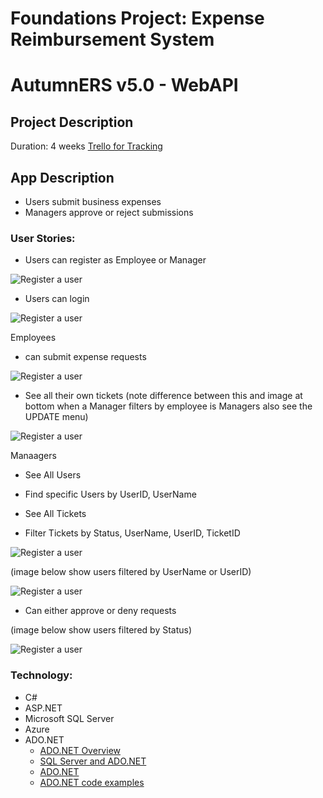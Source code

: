 # Foundations Project: Expense Reimbursement System
# AutumnERS v5.0 - WebAPI

## Project Description 
Duration: 4 weeks
[Trello for Tracking](https://trello.com/b/qsPNwUwC/juniper-net-foundations-project)

## App Description
- Users submit business expenses
- Managers approve or reject submissions

### User Stories:
- Users can register as Employee or Manager

![Register a user](imgs/Register.jpg)
- Users can login

![Register a user](imgs/LogIn.jpg)

Employees 
- can submit expense requests

![Register a user](imgs/Main-Employee.jpg)
- See all their own tickets (note difference between this and image at bottom when a Manager filters by employee is Managers also see the UPDATE menu)

![Register a user](imgs/All-MY-Tickets.jpg)

Manaagers
- See All Users
- Find specific Users by UserID, UserName
- See All Tickets

- Filter Tickets by Status, UserName, UserID, TicketID 

![Register a user](imgs/FILTER-Tickets.jpg)

(image below show users filtered by UserName or UserID)

![Register a user](imgs/tickets-by-User.jpg)
- Can either approve or deny requests 

(image below show users filtered by Status)

![Register a user](imgs/tickets-by-Status.jpg)

### Technology:
- C#
- ASP.NET
- Microsoft SQL Server
- Azure 
- ADO.NET
    - [ADO.NET Overview](https://docs.microsoft.com/en-us/dotnet/framework/data/adonet/ado-net-overview)
    - [SQL Server and ADO.NET](https://docs.microsoft.com/en-us/dotnet/framework/data/adonet/sql/)
    - [ADO.NET](https://docs.microsoft.com/en-us/dotnet/framework/data/adonet/)
    - [ADO.NET code examples](https://docs.microsoft.com/en-us/dotnet/framework/data/adonet/ado-net-code-examples#sqlclient)